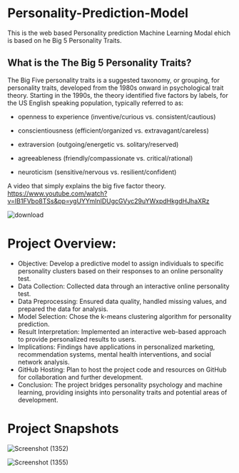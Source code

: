 # Personality-Prediction-Model
This is the web based Personality prediction Machine Learning Modal ehich is based on he Big 5 Personality Traits.
## What is the The Big 5 Personality Traits?
The Big Five personality traits is a suggested taxonomy, or grouping, for personality traits, developed from the 1980s onward in psychological trait theory. Starting in the 1990s, the theory identified five factors by labels, for the US English speaking population, typically referred to as:

  - openness to experience (inventive/curious vs. consistent/cautious)

  - conscientiousness (efficient/organized vs. extravagant/careless)

  - extraversion (outgoing/energetic vs. solitary/reserved)

  - agreeableness (friendly/compassionate vs. critical/rational)

  - neuroticism (sensitive/nervous vs. resilient/confident)


A video that simply explains the big five factor theory. https://www.youtube.com/watch?v=IB1FVbo8TSs&pp=ygUYYmlnIDUgcGVyc29uYWxpdHkgdHJhaXRz

![download](https://github.com/Sahil5635/Personality-Prediction-Model/assets/95239261/a5e9a278-e177-48be-958d-404a0d5b3d5e)

# Project Overview:

- Objective: Develop a predictive model to assign individuals to specific personality clusters based on their responses to an online personality test.
- Data Collection: Collected data through an interactive online personality test.
- Data Preprocessing: Ensured data quality, handled missing values, and prepared the data for analysis.
- Model Selection: Chose the k-means clustering algorithm for personality prediction.
- Result Interpretation: Implemented an interactive web-based approach to provide personalized results to users.
- Implications: Findings have applications in personalized marketing, recommendation systems, mental health interventions, and social network analysis.
- GitHub Hosting: Plan to host the project code and resources on GitHub for collaboration and further development.
- Conclusion: The project bridges personality psychology and machine learning, providing insights into personality traits and potential areas of development.

# Project Snapshots
![Screenshot (1352)](https://github.com/Sahil5635/Personality-Prediction-Model/assets/95239261/314e362e-91dd-4fff-a942-7e7c07abbe63)


![Screenshot (1355)](https://github.com/Sahil5635/Personality-Prediction-Model/assets/95239261/ee6be50f-fafe-4652-b9ed-e2df03ec95de)
